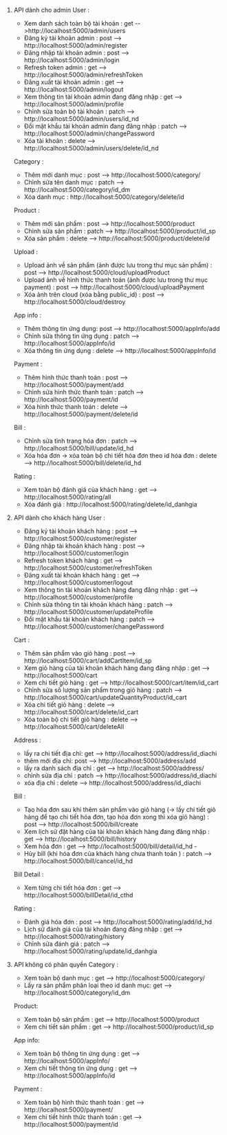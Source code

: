 1. API dành cho admin
   User : 
   - Xem danh sách toàn bộ tài khoản : get -->http://localhost:5000/admin/users 
   - Đăng ký tài khoản admin : post --> http://localhost:5000/admin/register 
   - Đăng nhập tài khoản admin : post --> http://localhost:5000/admin/login 
   - Refresh token admin : get --> http://localhost:5000/admin/refreshToken 
   - Đăng xuất tài khoản admin : get --> http://localhost:5000/admin/logout 
   - Xem thông tin tài khoản admin đang đăng nhập : get --> http://localhost:5000/admin/profile 
   - Chỉnh sửa toàn bộ tài khoản : patch --> http://localhost:5000/admin/users/id_nd 
   - Đổi mật khẩu tài khoản admin đang đăng nhập : patch --> http://localhost:5000/admin/changePassword 
   - Xóa tài khoản : delete --> http://localhost:5000/admin/users/delete/id_nd

   Category : 
   - Thêm mới danh mục : post --> http://localhost:5000/category/ 
   - Chỉnh sửa tên danh mục : patch --> http://localhost:5000/category/id_dm 
   - Xóa danh mục : http://localhost:5000/category/delete/id

   Product :
   - Thêm mới sản phẩm : post --> http://localhost:5000/product 
   - Chỉnh sửa sản phẩm : patch --> http://localhost:5000/product/id_sp 
   - Xóa sản phẩm : delete --> http://localhost:5000/product/delete/id

   Upload : 
   - Upload ảnh về sản phẩm (ảnh được lưu trong thư mục sản phẩm) : post --> http://localhost:5000/cloud/uploadProduct 
   - Upload ảnh về hình thức thanh toán (ảnh được lưu trong thư mục payment) : post --> http://localhost:5000/cloud/uploadPayment 
   - Xóa ảnh trên cloud (xóa bằng public_id) : post --> http://localhost:5000/cloud/destroy

   App info : 
   - Thêm thông tin ứng dụng: post --> http://localhost:5000/appInfo/add 
   - Chỉnh sửa thông tin ứng dụng : patch --> http://localhost:5000/appInfo/id 
   - Xóa thông tin ứng dụng : delete --> http://localhost:5000/appInfo/id

   Payment : 
   - Thêm hình thức thanh toán : post --> http://localhost:5000/payment/add 
   - Chỉnh sửa hình thức thanh toán : patch --> http://localhost:5000/payment/id 
   - Xóa hình thức thanh toán : delete --> http://localhost:5000/payment/delete/id

   Bill : 
   - Chỉnh sửa tình trạng hóa đơn : patch --> http://localhost:5000/bill/update/id_hd 
   - Xóa hóa đơn -> xóa toàn bộ chi tiết hóa đơn theo id hóa đơn : delete --> http://localhost:5000/bill/delete/id_hd

   Rating : 
   - Xem toàn bộ đánh giá của khách hàng : get --> http://localhost:5000/rating/all 
   - Xóa đánh giá : http://localhost:5000/rating/delete/id_danhgia

2. API dành cho khách hàng
   User :
   - Đăng ký tài khoản khách hàng : post --> http://localhost:5000/customer/register 
   - Đăng nhập tài khoản khách hàng : post --> http://localhost:5000/customer/login 
   - Refresh token khách hàng : get --> http://localhost:5000/customer/refreshToken 
   - Đăng xuất tài khoản khách hàng : get --> http://localhost:5000/customer/logout 
   - Xem thông tin tài khoản khách hàng đang đăng nhập : get --> http://localhost:5000/customer/profile 
   - Chỉnh sửa thông tin tài khoản khách hàng : patch --> http://localhost:5000/customer/updateProfile 
   - Đổi mật khẩu tài khoản khách hàng : patch --> http://localhost:5000/customer/changePassword

   Cart : 
   - Thêm sản phẩm vào giỏ hàng : post --> http://localhost:5000/cart/addCartItem/id_sp 
   - Xem giỏ hàng của tài khoản khách hàng đang đăng nhập : get --> http://localhost:5000/cart
   - Xem chi tiết giỏ hàng : get --> http://localhost:5000/cart/item/id_cart 
   - Chỉnh sửa số lượng sản phẩm trong giỏ hàng : patch --> http://localhost:5000/cart/updateQuantityProduct/id_cart 
   - Xóa chi tiết giỏ hàng : delete --> http://localhost:5000/cart/delete/id_cart 
   - Xóa toàn bộ chi tiết giỏ hàng : delete --> http://localhost:5000/cart/deleteAll

   Address :
   - lấy ra chi tiết địa chỉ: get --> http://localhost:5000/address/id_diachi 
   - thêm mới địa chỉ: post --> http://localhost:5000/address/add 
   - lấy ra danh sách địa chỉ : get --> http://localhost:5000/address/ 
   - chỉnh sửa địa chỉ : patch --> http://localhost:5000/address/id_diachi
   - xóa địa chỉ : delete --> http://localhost:5000/address/id_diachi

   Bill :
   - Tạo hóa đơn sau khi thêm sản phẩm vào giỏ hàng (-> lấy chi tiết giỏ hàng để tạo chi tiết hóa đơn, tạo hóa đơn xong thì xóa giỏ hàng) : post --> http://localhost:5000/bill/create 
   - Xem lịch sử đặt hàng của tài khoản khách hàng đang đăng nhập : get --> http://localhost:5000/bill/history 
   - Xem hóa đơn : get --> http://localhost:5000/bill/detail/id_hd - 
   - Hủy bill (khi hóa đơn của khách hàng chưa thanh toán ) : patch --> http://localhost:5000/bill/cancel/id_hd

   Bill Detail :
   - Xem từng chi tiết hóa đơn : get --> http://localhost:5000/billDetail/id_cthd

   Rating : 
   - Đánh giá hóa đơn : post --> http://localhost:5000/rating/add/id_hd 
   - Lịch sử đánh giá của tài khoản đang đăng nhập : get --> http://localhost:5000/rating/history 
   - Chỉnh sửa đánh giá : patch --> http://localhost:5000/rating/update/id_danhgia

3. API không có phân quyền
   Category : 
   - Xem toàn bộ danh mục : get --> http://localhost:5000/category/ 
   - Lấy ra sản phẩm phân loại theo id danh mục: get --> http://localhost:5000/category/id_dm

   Product:
   - Xem toàn bộ sản phẩm : get --> http://localhost:5000/product 
   - Xem chi tiết sản phẩm : get --> http://localhost:5000/product/id_sp

   App info: 
   - Xem toàn bộ thông tin ứng dụng : get --> http://localhost:5000/appInfo/ 
   - Xem chi tiết thông tin ứng dụng : get --> http://localhost:5000/appInfo/id

   Payment :
   - Xem toàn bộ hình thức thanh toán : get --> http://localhost:5000/payment/
   - Xem chi tiết hình thức thanh toán : get --> http://localhost:5000/payment/id
